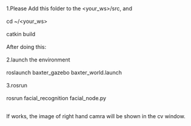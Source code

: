   <br/>1.Please Add this folder to the <your_ws>/src, and <br/>
  <br/>cd ~/<your_ws><br/>
  <br/>catkin build<br/>
  <br/>After doing this:<br/>
  <br/>2.launch the environment<br/>
  <br/>roslaunch baxter_gazebo baxter_world.launch<br/>
  <br/>3.rosrun<br/>
  <br/>rosrun facial_recognition facial_node.py<br/>
  
  <br/>If works, the image of right hand camra will be shown in the cv window.
